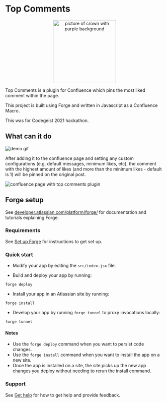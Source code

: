# Top Comments
<p align="center">
 <img src="https://github.com/JdyL/codegeist-2021/blob/master/logo.svg" width="200" height="200" alt="picture of crown with purple background">
</p>
Top Comments is a plugin for Confluence which pins the most liked comment within the page.

This project is built using Forge and written in Javascript as a Confluence Macro.

This was for Codegeist 2021 hackathon.

## What can it do

![demo gif](https://github.com/JdyL/codegeist-2021/blob/master/demo.gif)

After adding it to the confluence page and setting any custom configurations (e.g. default messages, minimum likes, etc), the comment with the highest amount of likes (and more than the minimum likes - default is 1) will be pinned on the original post.

![confluence page with top comments plugin](https://github.com/JdyL/codegeist-2021/blob/master/screenshot.png)

## Forge setup

See [developer.atlassian.com/platform/forge/](https://developer.atlassian.com/platform/forge) for documentation and tutorials explaining Forge.

### Requirements

See [Set up Forge](https://developer.atlassian.com/platform/forge/set-up-forge/) for instructions to get set up.

### Quick start

- Modify your app by editing the `src/index.jsx` file.

- Build and deploy your app by running:
```
forge deploy
```

- Install your app in an Atlassian site by running:
```
forge install
```

- Develop your app by running `forge tunnel` to proxy invocations locally:
```
forge tunnel
```

#### Notes
- Use the `forge deploy` command when you want to persist code changes.
- Use the `forge install` command when you want to install the app on a new site.
- Once the app is installed on a site, the site picks up the new app changes you deploy without needing to rerun the install command.

### Support

See [Get help](https://developer.atlassian.com/platform/forge/get-help/) for how to get help and provide feedback.

